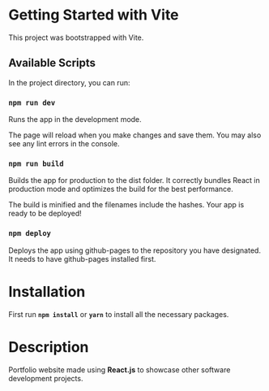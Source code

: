 # Getting Started with Vite
This project was bootstrapped with Vite.

## Available Scripts
In the project directory, you can run:

### ```npm run dev```
Runs the app in the development mode.

The page will reload when you make changes and save them.
You may also see any lint errors in the console.

### ```npm run build```
Builds the app for production to the dist folder.
It correctly bundles React in production mode and optimizes the build for the best performance.

The build is minified and the filenames include the hashes.
Your app is ready to be deployed!

### ```npm deploy```
Deploys the app using github-pages to the repository you have designated.
It needs to have github-pages installed first.

# Installation
First run **```npm install```** or **```yarn```** to install all the necessary packages.

# Description
Portfolio website made using **React.js** to showcase other software development projects.
